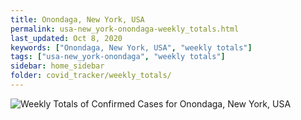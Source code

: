 ```yaml
---
title: Onondaga, New York, USA
permalink: usa-new_york-onondaga-weekly_totals.html
last_updated: Oct 8, 2020
keywords: ["Onondaga, New York, USA", "weekly totals"]
tags: ["usa-new_york-onondaga", "weekly totals"]
sidebar: home_sidebar
folder: covid_tracker/weekly_totals/
---
```


![Weekly Totals of Confirmed Cases for Onondaga, New York, USA](images/graphs/usa-new_york-onondaga-weekly_totals_graph.png)
